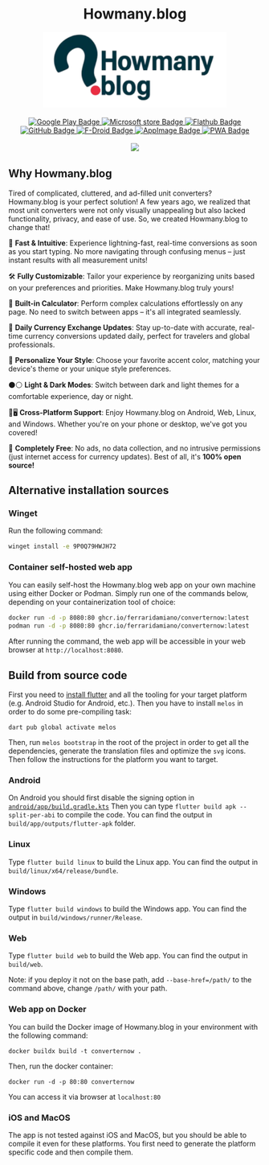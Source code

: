 <div align="center">

# Howmany.blog

</div>

<div align="center">
    <img alt="Icon" src="assets/logo.png" height="150px">
</div>

<br/>

<div align="center">
  <a href="https://play.google.com/store/apps/details?id=com.ferrarid.converterpro">
    <img alt="Google Play Badge" src="promotional/banners/play_store.png" height="48px">
  </a>
  <a href="https://apps.microsoft.com/detail/9p0q79hwjh72">
    <img alt="Microsoft store Badge" src="promotional/banners/microsoft_store.png" height="48px">
  </a>
  <a href="https://flathub.org/apps/details/io.github.ferraridamiano.ConverterNOW">
    <img alt="Flathub Badge" src="promotional/banners/flathub.png" height="48px">
  </a>
  <a href="https://github.com/ferraridamiano/ConverterNOW/releases">
    <img alt="GitHub Badge" src="promotional/banners/github.png" height="48px">
  </a>
  <a href="https://f-droid.org/packages/com.ferrarid.converterpro">
    <img alt="F-Droid Badge" src="promotional/banners/fdroid.png" height="48px">
  </a>
  <a href="https://github.com/ferraridamiano/ConverterNOW/releases/latest">
    <img alt="AppImage Badge" src="promotional/banners/appimage.png" height="48px">
  </a>
  <a href="https://converter-now.web.app">
    <img alt="PWA Badge" src="promotional/banners/pwa.png" height="48px">
  </a>
</div>

<br/>

<div align="center">
  <img src="promotional/screenshots/1.png" width="650">
</div>

## Why Howmany.blog

Tired of complicated, cluttered, and ad-filled unit converters? Howmany.blog
is your perfect solution! A few years ago, we realized that most unit
converters were not only visually unappealing but also lacked functionality,
privacy, and ease of use. So, we created Howmany.blog to change that!

🚀 **Fast & Intuitive**: Experience lightning-fast, real-time conversions as
soon as you start typing. No more navigating through confusing menus – just
instant results with all measurement units!

🛠️ **Fully Customizable**: Tailor your experience by reorganizing units based
on your preferences and priorities. Make Howmany.blog truly yours!

🔢 **Built-in Calculator**: Perform complex calculations effortlessly on any
page. No need to switch between apps – it's all integrated seamlessly.

💱 **Daily Currency Exchange Updates**: Stay up-to-date with accurate, real-time
currency conversions updated daily, perfect for travelers and global
professionals.

🎨 **Personalize Your Style**: Choose your favorite accent color, matching your
device's theme or your unique style preferences.

⚫⚪ **Light & Dark Modes**: Switch between dark and light themes for a
comfortable experience, day or night.

📱🖥️ **Cross-Platform Support**: Enjoy Howmany.blog on Android, Web, Linux, and
Windows. Whether you're on your phone or desktop, we've got you covered!

💯 **Completely Free**: No ads, no data collection, and no intrusive permissions
(just internet access for currency updates). Best of all, it's
**100% open source!**

## Alternative installation sources

### Winget

Run the following command:
```bash
winget install -e 9P0Q79HWJH72
```

### Container self-hosted web app

You can easily self-host the Howmany.blog web app on your own machine using
either Docker or Podman. Simply run one of the commands below, depending on your
containerization tool of choice:
```bash
docker run -d -p 8080:80 ghcr.io/ferraridamiano/converternow:latest
podman run -d -p 8080:80 ghcr.io/ferraridamiano/converternow:latest
```
After running the command, the web app will be accessible in your web browser at
`http://localhost:8080`.

## Build from source code
First you need to
[install flutter](https://docs.flutter.dev/get-started/install) and all the
tooling for your target platform (e.g. Android Studio for Android, etc.). Then
you have to install `melos` in order to do some pre-compiling task:

```shell
dart pub global activate melos
```

Then, run `melos bootstrap` in the root of the project in order to get all the
dependencies, generate the translation files and optimize the `svg` icons. Then
follow the instructions for the platform you want to target.

### Android
On Android you should first disable the signing option in
[`android/app/build.gradle.kts`](https://github.com/ferraridamiano/ConverterNOW/blob/master/android/app/build.gradle.kts#L42)
Then you can type `flutter build apk --split-per-abi` to compile the code. You
can find the output in `build/app/outputs/flutter-apk` folder.

### Linux
Type `flutter build linux` to build the Linux app. You can find the output in
`build/linux/x64/release/bundle`.

### Windows
Type `flutter build windows` to build the Windows app. You can find the output
in `build/windows/runner/Release`.

### Web
Type `flutter build web` to build the Web app. You can find the output in
`build/web`.

Note: if you deploy it not on the base path, add `--base-href=/path/` to the command above, change `/path/` with your path.

### Web app on Docker
You can build the Docker image of Howmany.blog in your environment with the
following command:
```shell
docker buildx build -t converternow .
```

Then, run the docker container:
```shell
docker run -d -p 80:80 converternow
```

You can access it via browser at `localhost:80`

### iOS and MacOS
The app is not tested against iOS and MacOS, but you should be able to compile
it even for these platforms. You first need to generate the platform specific
code and then compile them.
